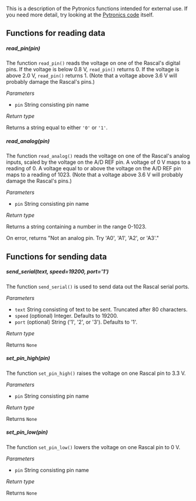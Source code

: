 This is a description of the Pytronics functions intended for external use. If you need more detail, try looking at the [Pytronics code][1] itself.

## Functions for reading data ##

##### read_pin(pin) #####
The function <code>read_pin()</code> reads the voltage on one of the Rascal's digital pins. If the voltage is below 0.8 V, <code>read_pin()</code> returns 0. If the voltage is above 2.0 V, <code>read_pin()</code> returns 1. (Note that a voltage above 3.6 V will probably damage the Rascal's pins.)

*Parameters*

 * <code>pin</code> String consisting pin name

*Return type*

Returns a string equal to either <code>'0'</code> or <code>'1'</code>.

##### read_analog(pin) #####

The function <code>read_analog()</code> reads the voltage on one of the Rascal's analog inputs, scaled by the voltage on the A/D REF pin. A voltage of 0 V maps to a reading of 0. A voltage equal to or above the voltage on the A/D REF pin maps to a reading of 1023. (Note that a voltage above 3.6 V will probably damage the Rascal's pins.)

*Parameters*

 * <code>pin</code> String consisting pin name

*Return type*

Returns a string containing a number in the range 0-1023.

On error, returns "Not an analog pin. Try 'A0', 'A1', 'A2', or 'A3'."

## Functions for sending data ##

##### send_serial(text, speed=19200, port='1') #####

The function <code>send_serial()</code> is used to send data out the Rascal serial ports.

*Parameters*

 * <code>text</code> String consisting of text to be sent. Truncated after 80 characters.
 * <code>speed</code> (optional) Integer. Defaults to 19200.
 * <code>port</code> (optional) String ('1', '2', or '3'). Defaults to '1'.

*Return type*

Returns <code>None</code>

##### set_pin_high(pin) #####

The function <code>set_pin_high()</code> raises the voltage on one Rascal pin to 3.3 V.

*Parameters*

 * <code>pin</code> String consisting pin name

*Return type*

Returns <code>None</code>

##### set_pin_low(pin) #####

The function <code>set_pin_low()</code> lowers the voltage on one Rascal pin to 0 V.

*Parameters*

 * <code>pin</code> String consisting pin name
 
*Return type*

Returns <code>None</code>

[1]: https://github.com/rascalmicro/pytronics/blob/master/pytronics.py